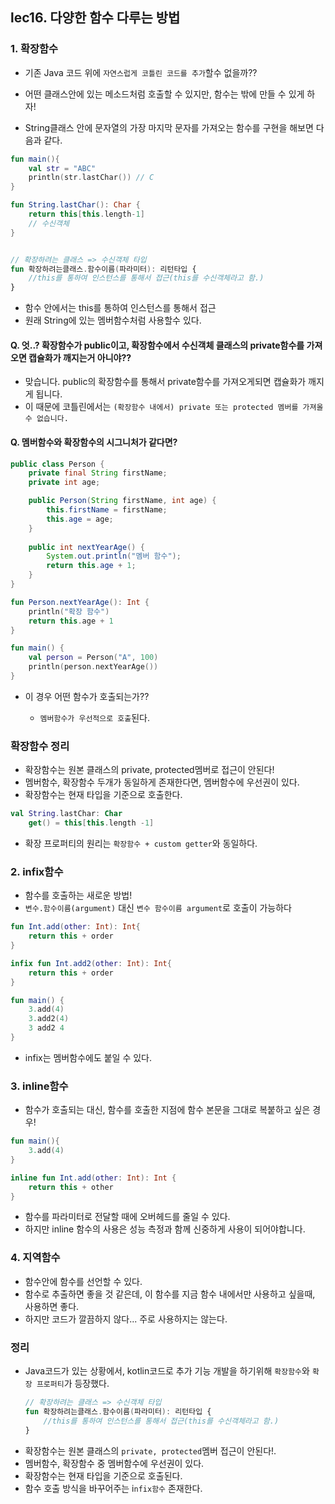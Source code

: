 ## lec16. 다양한 함수 다루는 방법

### 1. 확장함수
- 기존 Java 코드 위에 `자연스럽게 코틀린 코드를 추가`할수 없을까??
- 어떤 클래스안에 있는 메소드처럼 호출할 수 있지만, 함수는 밖에 만들 수 있게 하자!


- String클래스 안에 문자열의 가장 마지막 문자를 가져오는 함수를 구현을 해보면 다음과 같다.
```kotlin
fun main(){
    val str = "ABC"
    println(str.lastChar()) // C
}

fun String.lastChar(): Char {
    return this[this.length-1]
    // 수신객체
}


// 확장하려는 클래스 => 수신객체 타입
fun 확장하려는클래스.함수이름(파라미터): 리턴타입 { 
    //this를 통하여 인스턴스를 통해서 접근(this를 수신객체라고 함.)
}


```
- 함수 안에서는 this를 통하여 인스턴스를 통해서 접근
- 원래 String에 있는 멤버함수처럼 사용할수 있다.
####  Q. 엇..? 확장함수가 public이고, 확장함수에서 수신객체 클래스의 private함수를 가져오면 캡슐화가 깨지는거 아니야??

- 맞습니다. public의 확장함수를 통해서 private함수를 가져오게되면 캡슐화가 깨지게 됩니다.
- 이 때문에 코틀린에서는 `(확장함수 내에서) private 또는 protected 멤버를 가져올 수 없습니다.`

#### Q. 멤버함수와 확장함수의 시그니처가 같다면?

```java
public class Person {
    private final String firstName;
    private int age;

    public Person(String firstName, int age) {
        this.firstName = firstName;
        this.age = age;
    }
    
    public int nextYearAge() {
        System.out.println("멤버 함수");
        return this.age + 1;
    }
}
```
```kotlin
fun Person.nextYearAge(): Int {
    println("확장 함수")
    return this.age + 1
}

fun main() {
    val person = Person("A", 100)
    println(person.nextYearAge())
}
```
- 이 경우 어떤 함수가 호출되는가?? 
  
  - `멤버함수가 우선적으로 호출`된다.

### 확장함수 정리

- 확장함수는 원본 클래스의 private, protected멤버로 접근이 안된다!
- 멤버함수, 확장함수 두개가 동일하게 존재한다면, 멤버함수에 우선권이 있다.
- 확장함수는 현재 타입을 기준으로 호출한다.

```kotlin
val String.lastChar: Char 
    get() = this[this.length -1]
```
- 확장 프로퍼티의 원리는 `확장함수 + custom getter`와 동일하다.

### 2. infix함수
- 함수를 호출하는 새로운 방법!
- `변수.함수이름(argument)` 대신 `변수 함수이름 argument`로 호출이 가능하다
```kotlin
fun Int.add(other: Int): Int{
    return this + order
}

infix fun Int.add2(other: Int): Int{
    return this + order
}

fun main() {
    3.add(4)
    3.add2(4)
    3 add2 4
}

```
- infix는 멤버함수에도 붙일 수 있다.

### 3. inline함수
- 함수가 호출되는 대신, 함수를 호출한 지점에 함수 본문을 그대로 복붙하고 싶은 경우!
```kotlin
fun main(){
    3.add(4)
}

inline fun Int.add(other: Int): Int {
    return this + other
}
```
- 함수를 파라미터로 전달할 때에 오버헤드를 줄일 수 있다.
- 하지만 inline 함수의 사용은 성능 측정과 함께 신중하게 사용이 되어야합니다.

### 4. 지역함수
- 함수안에 함수를 선언할 수 있다.
- 함수로 추출하면 좋을 것 같은데, 이 함수를 지금 함수 내에서만 사용하고 싶을때, 사용하면 좋다.
- 하지만 코드가 깔끔하지 않다... 주로 사용하지는 않는다.

### 정리
- Java코드가 있는 상황에서, kotlin코드로 추가 기능 개발을 하기위해 `확장함수`와 `확장 프로퍼티`가 등장했다.
  ```kotlin
  // 확장하려는 클래스 => 수신객체 타입
  fun 확장하려는클래스.함수이름(파라미터): 리턴타입 { 
      //this를 통하여 인스턴스를 통해서 접근(this를 수신객체라고 함.)
  }
  ```
- 확장함수는 원본 클래스의 `private, protected`멤버 접근이 안된다!.
- 멤버함수, 확장함수 중 멤버함수에 우선권이 있다.
- 확장함수는 현재 타입을 기준으로 호출된다.
- 함수 호출 방식을 바꾸어주는 i`nfix함수` 존재한다.
